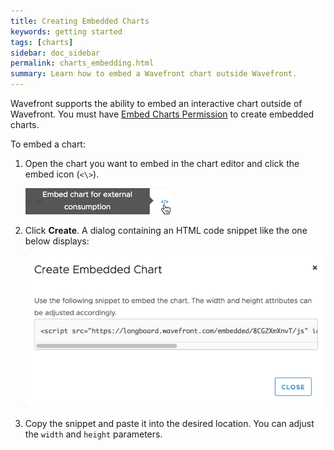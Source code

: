 ```yaml
---
title: Creating Embedded Charts
keywords: getting started
tags: [charts]
sidebar: doc_sidebar
permalink: charts_embedding.html
summary: Learn how to embed a Wavefront chart outside Wavefront.
---
```


Wavefront supports the ability to embed an interactive chart outside of Wavefront. You must have [Embed Charts Permission](permissions_overview.html#embed-charts-permission) to create embedded charts. 

To embed a chart:

1. Open the chart you want to embed in the chart editor and click the embed icon (`<\>`).

    ![embed_chart_icon](images/embed_chart_icon.png)

2. Click **Create**. A dialog containing an HTML code snippet like the one below displays:

    ![embed_chart_snippet](images/embed_chart_snippet.png)

1. Copy the snippet and paste it into the desired location. You can adjust the `width` and `height` parameters.
